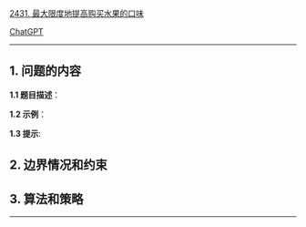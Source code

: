 [2431. 最大限度地提高购买水果的口味](https://leetcode.cn/problems/maximize-total-tastiness-of-purchased-fruits)

[ChatGPT](chat.openai.com)

---

## 1. 问题的内容
**1.1 题目描述**：

**1.2 示例**：

**1.3 提示**:

## 2. 边界情况和约束


## 3. 算法和策略

---

